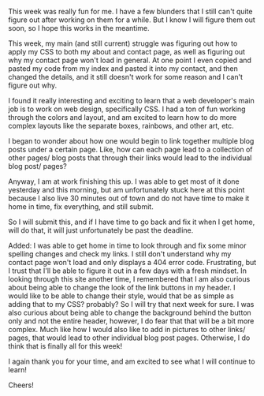 This week was really fun for me. I have a few blunders that I still can't quite figure out after working on them for a while. But I know I will figure them out soon, so I hope this works in the meantime. 

This week, my main (and still current) struggle was figuring out how to apply my CSS to both my about and contact page, as well as figuring out why my contact page won't load in general. At one point I even copied and pasted my code from my index and pasted it into my contact, and then changed the details, and it still doesn't work for some reason and I can't figure out why. 

I found it really interesting and exciting to learn that a web developer's main job is to work on web design, specifically CSS. I had a ton of fun working through the colors and layout, and am excited to learn how to do more complex layouts like the separate boxes, rainbows, and other art, etc. 

I began to wonder about how one would begin to link together multiple blog posts under a certain page. Like, how can each page lead to a collection of other pages/ blog posts that through their links would lead to the individual blog post/ pages? 

Anyway, I am at work finishing this up. I was able to get most of it done yesterday and this morning, but am unfortunately stuck here at this point because I also live 30 minutes out of town and do not have time to make it home in time, fix everything, and still submit. 

So I will submit this, and if I have time to go back and fix it when I get home, will do that, it will just unfortunately be past the deadline. 

Added: I was able to get home in time to look through and fix some minor spelling changes and check my links. I still don't understand why my contact page won't load and only displays a 404 error code. Frustrating, but I trust that I'll be able to figure it out in a few days with a fresh mindset. In looking through this site another time, I remembered that I am also curious about being able to change the look of the link buttons in my header. I would like to be able to change their style, would that be as simple as adding that to my CSS? probably? So I will try that next week for sure. I was also curious about being able to change the background behind the button only and not the entire header, however, I do fear that that will be a bit more complex. Much like how I would also like to add in pictures to other links/ pages, that would lead to other individual blog post pages. Otherwise, I do think that is finally all for this week!

I again thank you for your time, and am excited to see what I will continue to learn! 

Cheers!

